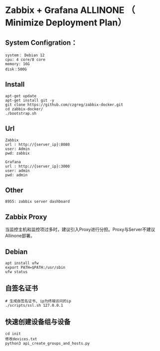 # Zabbix + Grafana ALLINONE （ Minimize Deployment Plan）

## System Configration：
```
system： Debian 12
cpu: 4 core/8 core
memory: 16G
disk：500G
```

## Install
```
apt-get update
apt-get install git -y
git clone https://github.com/czgreg/zabbix-docker.git
cd zabbix-docker/
./bootstrap.sh
```
## Url
```
Zabbix
url : http://{server_ip}:8080
user: Admin
pwd: zabbix

Grafana
url : http://{server_ip}:3000
user: admin
pwd: admin
```
## Other
```
8955: zabbix server dashboard
```
## Zabbix Proxy
当监控主机和监控项过多时，建议引入Proxy进行分担。Proxy与Server不建议Allinone部署。

## Debian 
```
apt install ufw
export PATH=$PATH:/usr/sbin
ufw status
```
## 自签名证书
```
# 生成自签名证书, ip为终端访问的ip
./scripts/ssl.sh 127.0.0.1
```
## 快速创建设备组与设备
```
cd init
修改devices.txt
python3 api_create_groups_and_hosts.py
```